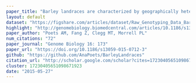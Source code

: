 ```yaml
---
paper_title: "Barley landraces are characterized by geographically heterogeneous genomic origins"
layout: default
dataset: "https://figshare.com/articles/dataset/Raw_Genotyping_Data_Barley_landraces_are_characterized_by_geographically_heterogeneous_genomic_origins/1468432"
highlight: "http://genomebiology.biomedcentral.com/articles/10.1186/s13059-015-0743-9"
paper_author: "Poets AM, Fang Z, Clegg MT, Morrell PL"
num_citations: "72"
paper_journal: "Genome Biology 16: 173"
paper_url: "https://doi.org/10.1186/s13059-015-0712-3"
github: "https://github.com/AnaPoets/BarleyLandraces"
citation_url: "http://scholar.google.com/scholar?cites=17230405651098671923&as_sdt=5,24&sciodt=0,24&hl=en"
cluster: 17230405651098671923
date: "2015-05-27"
---
```

